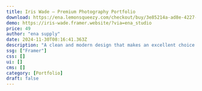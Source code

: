 ```yaml
---
title: Iris Wade — Premium Photography Portfolio
download: https://ena.lemonsqueezy.com/checkout/buy/3e85214a-ad8e-4227-bc62-877fd6262525
demo: https://iris-wade.framer.website/?via=ena_studio
price: 49
author: "ena supply"
date: 2024-11-30T08:16:41.363Z
description: "A clean and modern design that makes an excellent choice for photographers, creators or designers seeking a professional online presence. The sleek and minimalistic layout paired with stunning animations creates a truly immersive experience."
ssg: ["Framer"]
css: []
ui: []
cms: []
category: [Portfolio]
draft: false
---
```

